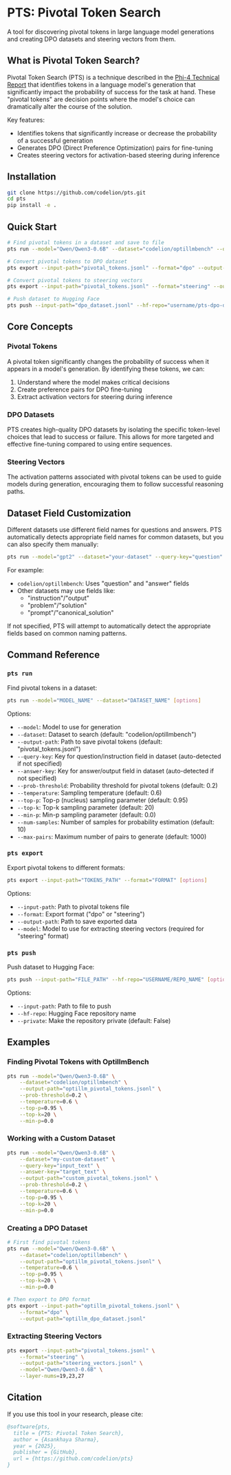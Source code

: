 # PTS: Pivotal Token Search

A tool for discovering pivotal tokens in large language model generations and creating DPO datasets and steering vectors from them.

## What is Pivotal Token Search?

Pivotal Token Search (PTS) is a technique described in the [Phi-4 Technical Report](https://arxiv.org/abs/2412.08905) that identifies tokens in a language model's generation that significantly impact the probability of success for the task at hand. These "pivotal tokens" are decision points where the model's choice can dramatically alter the course of the solution.

Key features:
- Identifies tokens that significantly increase or decrease the probability of a successful generation
- Generates DPO (Direct Preference Optimization) pairs for fine-tuning
- Creates steering vectors for activation-based steering during inference

## Installation

```bash
git clone https://github.com/codelion/pts.git
cd pts
pip install -e .
```

## Quick Start

```bash
# Find pivotal tokens in a dataset and save to file
pts run --model="Qwen/Qwen3-0.6B" --dataset="codelion/optillmbench" --output-path="pivotal_tokens.jsonl"

# Convert pivotal tokens to DPO dataset
pts export --input-path="pivotal_tokens.jsonl" --format="dpo" --output-path="dpo_dataset.jsonl"

# Convert pivotal tokens to steering vectors
pts export --input-path="pivotal_tokens.jsonl" --format="steering" --output-path="steering_vectors.jsonl" --model="Qwen/Qwen3-0.6B"

# Push dataset to Hugging Face
pts push --input-path="dpo_dataset.jsonl" --hf-repo="username/pts-dpo-dataset"
```

## Core Concepts

### Pivotal Tokens

A pivotal token significantly changes the probability of success when it appears in a model's generation. By identifying these tokens, we can:
1. Understand where the model makes critical decisions
2. Create preference pairs for DPO fine-tuning
3. Extract activation vectors for steering during inference

### DPO Datasets

PTS creates high-quality DPO datasets by isolating the specific token-level choices that lead to success or failure. This allows for more targeted and effective fine-tuning compared to using entire sequences.

### Steering Vectors

The activation patterns associated with pivotal tokens can be used to guide models during generation, encouraging them to follow successful reasoning paths.

## Dataset Field Customization

Different datasets use different field names for questions and answers. PTS automatically detects appropriate field names for common datasets, but you can also specify them manually:

```bash
pts run --model="gpt2" --dataset="your-dataset" --query-key="question" --answer-key="answer"
```

For example:
- `codelion/optillmbench`: Uses "question" and "answer" fields
- Other datasets may use fields like:
  - "instruction"/"output"
  - "problem"/"solution" 
  - "prompt"/"canonical_solution"

If not specified, PTS will attempt to automatically detect the appropriate fields based on common naming patterns.

## Command Reference

### `pts run`

Find pivotal tokens in a dataset:

```bash
pts run --model="MODEL_NAME" --dataset="DATASET_NAME" [options]
```

Options:
- `--model`: Model to use for generation
- `--dataset`: Dataset to search (default: "codelion/optillmbench")
- `--output-path`: Path to save pivotal tokens (default: "pivotal_tokens.jsonl")
- `--query-key`: Key for question/instruction field in dataset (auto-detected if not specified)
- `--answer-key`: Key for answer/output field in dataset (auto-detected if not specified)
- `--prob-threshold`: Probability threshold for pivotal tokens (default: 0.2)
- `--temperature`: Sampling temperature (default: 0.6)
- `--top-p`: Top-p (nucleus) sampling parameter (default: 0.95)
- `--top-k`: Top-k sampling parameter (default: 20)
- `--min-p`: Min-p sampling parameter (default: 0.0)
- `--num-samples`: Number of samples for probability estimation (default: 10)
- `--max-pairs`: Maximum number of pairs to generate (default: 1000)

### `pts export`

Export pivotal tokens to different formats:

```bash
pts export --input-path="TOKENS_PATH" --format="FORMAT" [options]
```

Options:
- `--input-path`: Path to pivotal tokens file
- `--format`: Export format ("dpo" or "steering")
- `--output-path`: Path to save exported data
- `--model`: Model to use for extracting steering vectors (required for "steering" format)

### `pts push`

Push dataset to Hugging Face:

```bash
pts push --input-path="FILE_PATH" --hf-repo="USERNAME/REPO_NAME" [options]
```

Options:
- `--input-path`: Path to file to push
- `--hf-repo`: Hugging Face repository name
- `--private`: Make the repository private (default: False)

## Examples

### Finding Pivotal Tokens with OptillmBench

```bash
pts run --model="Qwen/Qwen3-0.6B" \
    --dataset="codelion/optillmbench" \
    --output-path="optillm_pivotal_tokens.jsonl" \
    --prob-threshold=0.2 \
    --temperature=0.6 \
    --top-p=0.95 \
    --top-k=20 \
    --min-p=0.0
```

### Working with a Custom Dataset

```bash
pts run --model="Qwen/Qwen3-0.6B" \
    --dataset="my-custom-dataset" \
    --query-key="input_text" \
    --answer-key="target_text" \
    --output-path="custom_pivotal_tokens.jsonl" \
    --prob-threshold=0.2 \
    --temperature=0.6 \
    --top-p=0.95 \
    --top-k=20 \
    --min-p=0.0
```

### Creating a DPO Dataset

```bash
# First find pivotal tokens
pts run --model="Qwen/Qwen3-0.6B" \
    --dataset="codelion/optillmbench" \
    --output-path="optillm_pivotal_tokens.jsonl" \
    --temperature=0.6 \
    --top-p=0.95 \
    --top-k=20 \
    --min-p=0.0

# Then export to DPO format
pts export --input-path="optillm_pivotal_tokens.jsonl" \
    --format="dpo" \
    --output-path="optillm_dpo_dataset.jsonl"
```

### Extracting Steering Vectors

```bash
pts export --input-path="pivotal_tokens.jsonl" \
    --format="steering" \
    --output-path="steering_vectors.jsonl" \
    --model="Qwen/Qwen3-0.6B" \
    --layer-nums=19,23,27
```

## Citation

If you use this tool in your research, please cite:

```bibtex
@software{pts,
  title = {PTS: Pivotal Token Search},
  author = {Asankhaya Sharma},
  year = {2025},
  publisher = {GitHub},
  url = {https://github.com/codelion/pts}
}
```
